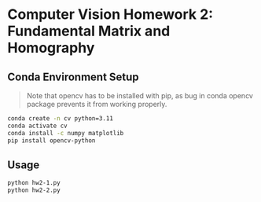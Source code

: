 # Computer Vision Homework 2: Fundamental Matrix and Homography

## Conda Environment Setup

> Note that opencv has to be installed with pip, as bug in conda opencv package prevents it from working properly.

```zsh
conda create -n cv python=3.11
conda activate cv
conda install -c numpy matplotlib
pip install opencv-python
```

## Usage

```zsh
python hw2-1.py
python hw2-2.py
```
